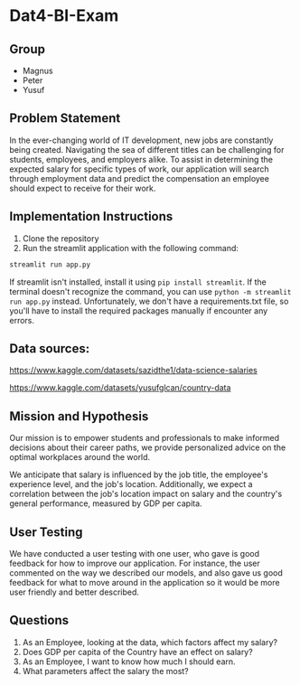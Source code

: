 # Dat4-BI-Exam

## Group

- Magnus
- Peter
- Yusuf

## Problem Statement

In the ever-changing world of IT development, new jobs are constantly being created. Navigating the sea of different titles can be challenging for students, employees, and employers alike. To assist in determining the expected salary for specific types of work, our application will search through employment data and predict the compensation an employee should expect to receive for their work.

## Implementation Instructions

1. Clone the repository
2. Run the streamlit application with the following command:

```bash
streamlit run app.py
```

If streamlit isn't installed, install it using `pip install streamlit`.
If the terminal doesn't recognize the command, you can use `python -m streamlit run app.py` instead.
Unfortunately, we don't have a requirements.txt file, so you'll have to install the required packages manually if encounter any errors.

## Data sources:

https://www.kaggle.com/datasets/sazidthe1/data-science-salaries

https://www.kaggle.com/datasets/yusufglcan/country-data

## Mission and Hypothesis

Our mission is to empower students and professionals to make informed decisions about their career paths, we provide personalized advice on the optimal workplaces around the world.

We anticipate that salary is influenced by the job title, the employee's experience level, and the job's location. Additionally, we expect a correlation between the job's location impact on salary and the country's general performance, measured by GDP per capita.

## User Testing

We have conducted a user testing with one user, who gave is good feedback for how to improve our application. For instance, the user commented on the way we described our models, and also gave us good feedback for what to move around in the application so it would be more user friendly and better described.

## Questions

1. As an Employee, looking at the data, which factors affect my salary?
2. Does GDP per capita of the Country have an effect on salary?
3. As an Employee, I want to know how much I should earn.
4. What parameters affect the salary the most?
